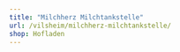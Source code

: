 ```yaml
---
title: "Milchherz Milchtankstelle"
url: /vilsheim/milchherz-milchtankstelle/
shop: Hofladen
---
```

